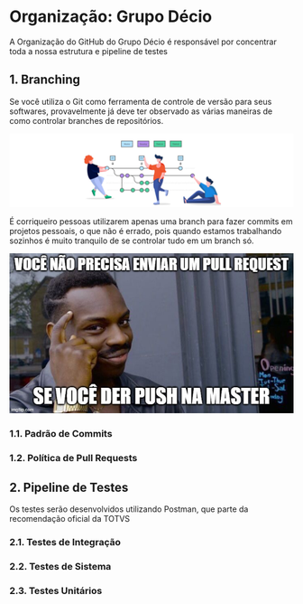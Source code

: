 # Organização: Grupo Décio

A Organização do GitHub do Grupo Décio é responsável por concentrar toda a nossa estrutura
e pipeline de testes

## 1. Branching

Se você utiliza o Git como ferramenta de controle de versão para seus softwares, provavelmente já deve ter observado as várias maneiras de como controlar branches de repositórios.

![Git Flow](../assets/gitflow.png)

É corriqueiro pessoas utilizarem apenas uma branch para fazer commits em projetos pessoais, o que não é errado, pois quando estamos trabalhando sozinhos é muito tranquilo de se controlar tudo em um branch só.

![Big Brain Mode](../assets/NoPR.png)

### 1.1. Padrão de Commits

### 1.2. Política de Pull Requests


## 2. Pipeline de Testes

Os testes serão desenvolvidos utilizando Postman, que parte da recomendação oficial 
da TOTVS

### 2.1. Testes de Integração

### 2.2. Testes de Sistema

### 2.3. Testes Unitários
